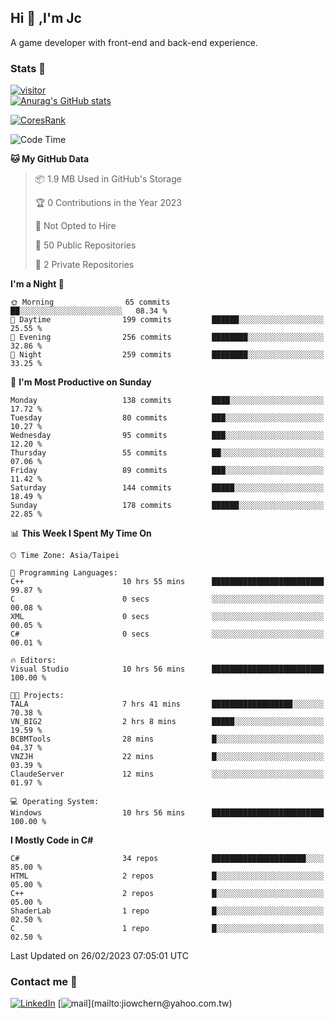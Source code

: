 ## Hi 👋 ,I'm Jc  

A game developer with front-end and back-end experience.  

### Stats  📝
[![visitor](https://visitor-badge.glitch.me/badge?page_id=jiowchern.jiowchern&style=flat-square&color=0088cc)](https://visitor-badge.glitch.me/badge?page_id=jiowchern.jiowchern&style=flat-square&color=0088cc)  
[![Anurag's GitHub stats](https://github-readme-stats.vercel.app/api?username=jiowchern&count_private=true&&show_icons=true)](https://github.com/anuraghazra/github-readme-stats)  
<!-- [![trophy](https://github-profile-trophy.vercel.app/?username=jiowchern)](https://github.com/ryo-ma/github-profile-trophy)   -->
[![CoresRank](https://cr-ss-service.azurewebsites.net/api/ScreenShot?widget=summary&username=jiowchern)](https://cr-ss-service.azurewebsites.net/api/ScreenShot?widget=summary&username=jiowchern)


<!--START_SECTION:waka-->
![Code Time](http://img.shields.io/badge/Code%20Time-947%20hrs%2058%20mins-blue)

**🐱 My GitHub Data** 

> 📦 1.9 MB Used in GitHub's Storage 
 > 
> 🏆 0 Contributions in the Year 2023
 > 
> 🚫 Not Opted to Hire
 > 
> 📜 50 Public Repositories 
 > 
> 🔑 2 Private Repositories 
 > 
**I'm a Night 🦉** 

```text
🌞 Morning                65 commits          ██░░░░░░░░░░░░░░░░░░░░░░░   08.34 % 
🌆 Daytime                199 commits         ██████░░░░░░░░░░░░░░░░░░░   25.55 % 
🌃 Evening                256 commits         ████████░░░░░░░░░░░░░░░░░   32.86 % 
🌙 Night                  259 commits         ████████░░░░░░░░░░░░░░░░░   33.25 % 
```
📅 **I'm Most Productive on Sunday** 

```text
Monday                   138 commits         ████░░░░░░░░░░░░░░░░░░░░░   17.72 % 
Tuesday                  80 commits          ███░░░░░░░░░░░░░░░░░░░░░░   10.27 % 
Wednesday                95 commits          ███░░░░░░░░░░░░░░░░░░░░░░   12.20 % 
Thursday                 55 commits          ██░░░░░░░░░░░░░░░░░░░░░░░   07.06 % 
Friday                   89 commits          ███░░░░░░░░░░░░░░░░░░░░░░   11.42 % 
Saturday                 144 commits         █████░░░░░░░░░░░░░░░░░░░░   18.49 % 
Sunday                   178 commits         ██████░░░░░░░░░░░░░░░░░░░   22.85 % 
```


📊 **This Week I Spent My Time On** 

```text
🕑︎ Time Zone: Asia/Taipei

💬 Programming Languages: 
C++                      10 hrs 55 mins      █████████████████████████   99.87 % 
C                        0 secs              ░░░░░░░░░░░░░░░░░░░░░░░░░   00.08 % 
XML                      0 secs              ░░░░░░░░░░░░░░░░░░░░░░░░░   00.05 % 
C#                       0 secs              ░░░░░░░░░░░░░░░░░░░░░░░░░   00.01 % 

🔥 Editors: 
Visual Studio            10 hrs 56 mins      █████████████████████████   100.00 % 

🐱‍💻 Projects: 
TALA                     7 hrs 41 mins       ██████████████████░░░░░░░   70.38 % 
VN_BIG2                  2 hrs 8 mins        █████░░░░░░░░░░░░░░░░░░░░   19.59 % 
BCBMTools                28 mins             █░░░░░░░░░░░░░░░░░░░░░░░░   04.37 % 
VNZJH                    22 mins             █░░░░░░░░░░░░░░░░░░░░░░░░   03.39 % 
ClaudeServer             12 mins             ░░░░░░░░░░░░░░░░░░░░░░░░░   01.97 % 

💻 Operating System: 
Windows                  10 hrs 56 mins      █████████████████████████   100.00 % 
```

**I Mostly Code in C#** 

```text
C#                       34 repos            █████████████████████░░░░   85.00 % 
HTML                     2 repos             █░░░░░░░░░░░░░░░░░░░░░░░░   05.00 % 
C++                      2 repos             █░░░░░░░░░░░░░░░░░░░░░░░░   05.00 % 
ShaderLab                1 repo              █░░░░░░░░░░░░░░░░░░░░░░░░   02.50 % 
C                        1 repo              █░░░░░░░░░░░░░░░░░░░░░░░░   02.50 % 
```




 Last Updated on 26/02/2023 07:05:01 UTC
<!--END_SECTION:waka-->



### Contact me 💬
[![LinkedIn](https://img.shields.io/badge/-JiowchernChen-0077B5?style==flat-square&logo=LinkedIn&logoColor=white)](https://www.linkedin.com/in/jiowchern-chen-4aaa90b7/) [![mail](https://img.shields.io/badge/-jiowchern%40yahoo.com.tw-blueviolet?style=flat-square&logo=yahoo!)](mailto:jiowchern@yahoo.com.tw)    

<!-- [![Linkedin Badge](https://img.shields.io/badge/-LinkedIn-blue?style=flat-square&logo=Linkedin&logoColor=white&link=https://www.linkedin.com/in/jiowchern-chen-4aaa90b7/)](https://www.linkedin.com/in/jiowchern-chen-4aaa90b7/) -->


<!--
**jiowchern/jiowchern** is a ✨ _special_ ✨ repository because its `README.md` (this file) appears on your GitHub profile.

Here are some ideas to get you started:

- 🔭 I’m currently working on ...
- 🌱 I’m currently learning ...
- 👯 I’m looking to collaborate on ...
- 🤔 I’m looking for help with ...
- 💬 Ask me about ...
- 📫 How to reach me: ...
- 😄 Pronouns: ...
- ⚡ Fun fact: ...
-->
